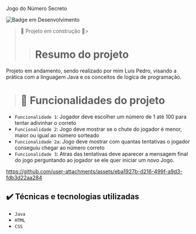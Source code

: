 Jogo do Número Secreto

![Badge em Desenvolvimento](http://img.shields.io/static/v1?label=STATUS&message=EM%20DESENVOLVIMENTO&color=GREEN&style=for-the-badge)

> :construction: Projeto em construção :construction:>
>
> > # Resumo do projeto
Projeto em andamento, sendo realizado por mim Luis Pedro, visando a prática com a linguagem Java e os conceitos de logica de programação.
> 
> 
> # :hammer: Funcionalidades do projeto

- `Funcionalidade 1`: Jogador deve escolher um número de 1 até 100 para tentar adivinhar o correto
- `Funcionalidade 2`: Jogo deve mostrar se o chute do jogador é menor, maior ou igual ao número sorteado
- `Funcionalidade 2a`: Jogo deve mostrar com quantas tentativas o jogador conseguiu chegar ao número correto
- `Funcionalidade 3`: Atras das tentativas deve aparecer a mensagem final do jogo perguntando ao jogador se ele quer iniciar um novo Jogo.




https://github.com/user-attachments/assets/eba1927b-d216-499f-a9d3-fdb3d22aa284

## ✔️ Técnicas e tecnologias utilizadas

- ``Java``
- ``HTML``
- ``CSS``


